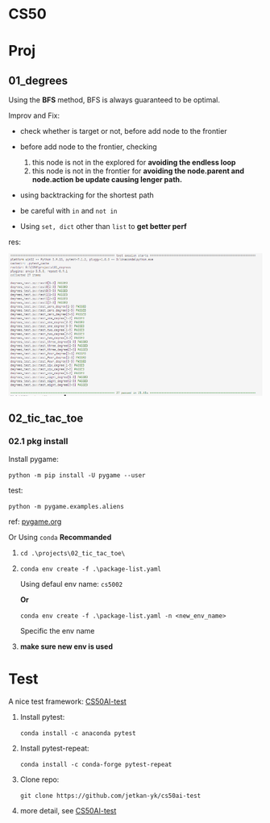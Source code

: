 # CS50


# Proj

## 01_degrees

Using the **BFS** method, BFS is always guaranteed to be optimal.

Improv and Fix:

- check whether is target or not, before add node to the frontier
- before add node to the frontier, checking
    
    1. this node is not in the explored for **avoiding the endless loop**
    2. this node is not in the frontier for **avoiding the node.parent and node.action be update causing lenger path.**
- using backtracking for the shortest path
- be careful with `in` and `not in`
- Using `set, dict` other than `list` to **get better perf**

res:

![1673009165226](image/README/1673009165226.png)

## 02_tic_tac_toe

### 02.1 pkg install

Install pygame:

`python -m pip install -U pygame --user`

test: 

`python -m pygame.examples.aliens`

ref: [pygame.org](https://www.pygame.org/wiki/GettingStarted)

Or Using `conda` **Recommanded**

1. `cd .\projects\02_tic_tac_toe\`

2. `conda env create -f .\package-list.yaml`

    Using defaul env name: `cs5002`

    **Or**

    `conda env create -f .\package-list.yaml -n <new_env_name>`

    Specific the env name

3. **make sure new env is used**

# Test

A nice test framework: [CS50AI-test](https://github.com/jetkan-yk/cs50ai-test)

1. Install pytest:

    `conda install -c anaconda pytest`

2. Install pytest-repeat: 
   
    `conda install -c conda-forge pytest-repeat`

3. Clone repo:

    `git clone https://github.com/jetkan-yk/cs50ai-test`

4. more detail, see [CS50AI-test](https://github.com/jetkan-yk/cs50ai-test)